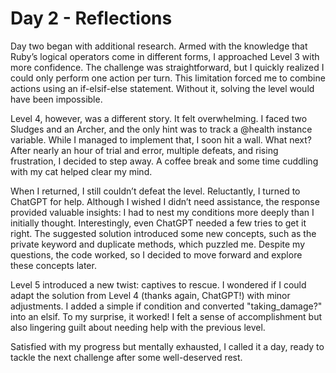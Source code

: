 # Day 2 - Reflections

Day two began with additional research. Armed with the knowledge that Ruby’s logical operators come in different forms, I approached Level 3 with more confidence. The challenge was straightforward, but I quickly realized I could only perform one action per turn. This limitation forced me to combine actions using an if-elsif-else statement. Without it, solving the level would have been impossible.

Level 4, however, was a different story. It felt overwhelming. I faced two Sludges and an Archer, and the only hint was to track a @health instance variable. While I managed to implement that, I soon hit a wall. What next? After nearly an hour of trial and error, multiple defeats, and rising frustration, I decided to step away. A coffee break and some time cuddling with my cat helped clear my mind.

When I returned, I still couldn’t defeat the level. Reluctantly, I turned to ChatGPT for help. Although I wished I didn’t need assistance, the response provided valuable insights: I had to nest my conditions more deeply than I initially thought. Interestingly, even ChatGPT needed a few tries to get it right. The suggested solution introduced some new concepts, such as the private keyword and duplicate methods, which puzzled me. Despite my questions, the code worked, so I decided to move forward and explore these concepts later.

Level 5 introduced a new twist: captives to rescue. I wondered if I could adapt the solution from Level 4 (thanks again, ChatGPT!) with minor adjustments. I added a simple if condition and converted "taking_damage?" into an elsif. To my surprise, it worked! I felt a sense of accomplishment but also lingering guilt about needing help with the previous level.

Satisfied with my progress but mentally exhausted, I called it a day, ready to tackle the next challenge after some well-deserved rest.

